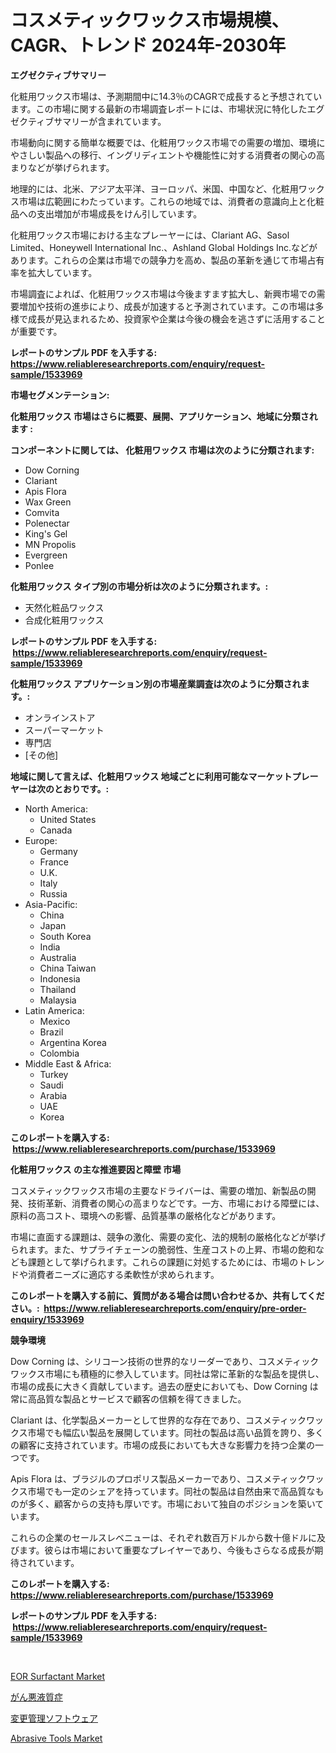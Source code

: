 <p><h1>コスメティックワックス市場規模、CAGR、トレンド 2024年-2030年</h1></p><p><strong>エグゼクティブサマリー</strong></p>
<p><p>化粧用ワックス市場は、予測期間中に14.3％のCAGRで成長すると予想されています。この市場に関する最新の市場調査レポートには、市場状況に特化したエグゼクティブサマリーが含まれています。</p><p>市場動向に関する簡単な概要では、化粧用ワックス市場での需要の増加、環境にやさしい製品への移行、イングリディエントや機能性に対する消費者の関心の高まりなどが挙げられます。</p><p>地理的には、北米、アジア太平洋、ヨーロッパ、米国、中国など、化粧用ワックス市場は広範囲にわたっています。これらの地域では、消費者の意識向上と化粧品への支出増加が市場成長をけん引しています。</p><p>化粧用ワックス市場における主なプレーヤーには、Clariant AG、Sasol Limited、Honeywell International Inc.、Ashland Global Holdings Inc.などがあります。これらの企業は市場での競争力を高め、製品の革新を通じて市場占有率を拡大しています。</p><p>市場調査によれば、化粧用ワックス市場は今後ますます拡大し、新興市場での需要増加や技術の進歩により、成長が加速すると予測されています。この市場は多様で成長が見込まれるため、投資家や企業は今後の機会を逃さずに活用することが重要です。</p></p>
<p><strong>レポートのサンプル PDF を入手する: <a href="https://www.reliableresearchreports.com/enquiry/request-sample/1533969">https://www.reliableresearchreports.com/enquiry/request-sample/1533969</a></strong></p>
<p><strong>市場セグメンテーション:</strong></p>
<p><strong> 化粧用ワックス 市場はさらに概要、展開、アプリケーション、地域に分類されます :</strong></p>
<p><strong>コンポーネントに関しては、 化粧用ワックス 市場は次のように分類されます: &nbsp;</strong></p>
<p><ul><li>Dow Corning</li><li>Clariant</li><li>Apis Flora</li><li>Wax Green</li><li>Comvita</li><li>Polenectar</li><li>King's Gel</li><li>MN Propolis</li><li>Evergreen</li><li>Ponlee</li></ul></p>
<p><strong> 化粧用ワックス タイプ別の市場分析は次のように分類されます。:</strong></p>
<p><ul><li>天然化粧品ワックス</li><li>合成化粧用ワックス</li></ul></p>
<p><strong>レポートのサンプル PDF を入手する: &nbsp;<a href="https://www.reliableresearchreports.com/enquiry/request-sample/1533969">https://www.reliableresearchreports.com/enquiry/request-sample/1533969</a></strong></p>
<p><strong> 化粧用ワックス アプリケーション別の市場産業調査は次のように分類されます。:</strong></p>
<p><ul><li>オンラインストア</li><li>スーパーマーケット</li><li>専門店</li><li>[その他]</li></ul></p>
<p><strong>地域に関して言えば、化粧用ワックス 地域ごとに利用可能なマーケットプレーヤーは次のとおりです。:</strong></p>
<p><ul>
    <li>
        North America:
        <ul>
            <li>United States</li>
            <li>Canada</li>
        </ul>
    </li>
    <li>
        Europe:
        <ul>
            <li>Germany</li>
            <li>France</li>
            <li>U.K.</li>
            <li>Italy</li>
            <li>Russia</li>
        </ul>
    </li>
    <li>
        Asia-Pacific:
        <ul>
            <li>China</li>
            <li>Japan</li>
            <li>South Korea</li>
            <li>India</li>
            <li>Australia</li>
            <li>China Taiwan</li>
            <li>Indonesia</li>
            <li>Thailand</li>
            <li>Malaysia</li>
        </ul>
    </li>
    <li>
        Latin America:
        <ul>
            <li>Mexico</li>
            <li>Brazil</li>
            <li>Argentina Korea</li>
            <li>Colombia</li>
        </ul>
    </li>
    <li>
        Middle East & Africa:
        <ul>
            <li>Turkey</li>
            <li>Saudi</li>
            <li>Arabia</li>
            <li>UAE</li>
            <li>Korea</li>
        </ul>
    </li>
    </ul></p>
<p><strong>このレポートを購入する: &nbsp;<a href="https://www.reliableresearchreports.com/purchase/1533969">https://www.reliableresearchreports.com/purchase/1533969</a></strong></p>
<p><strong>化粧用ワックス の主な推進要因と障壁 市場</strong></p>
<p><p>コスメティックワックス市場の主要なドライバーは、需要の増加、新製品の開発、技術革新、消費者の関心の高まりなどです。一方、市場における障壁には、原料の高コスト、環境への影響、品質基準の厳格化などがあります。</p><p>市場に直面する課題は、競争の激化、需要の変化、法的規制の厳格化などが挙げられます。また、サプライチェーンの脆弱性、生産コストの上昇、市場の飽和なども課題として挙げられます。これらの課題に対処するためには、市場のトレンドや消費者ニーズに適応する柔軟性が求められます。</p></p>
<p><strong>このレポートを購入する前に、質問がある場合は問い合わせるか、共有してください。:&nbsp; <a href="https://www.reliableresearchreports.com/enquiry/pre-order-enquiry/1533969">https://www.reliableresearchreports.com/enquiry/pre-order-enquiry/1533969</a></strong></p>
<p><strong>競争環境</strong></p>
<p><p>Dow Corning は、シリコーン技術の世界的なリーダーであり、コスメティックワックス市場にも積極的に参入しています。同社は常に革新的な製品を提供し、市場の成長に大きく貢献しています。過去の歴史においても、Dow Corning は常に高品質な製品とサービスで顧客の信頼を得てきました。</p><p>Clariant は、化学製品メーカーとして世界的な存在であり、コスメティックワックス市場でも幅広い製品を展開しています。同社の製品は高い品質を誇り、多くの顧客に支持されています。市場の成長においても大きな影響力を持つ企業の一つです。</p><p>Apis Flora は、ブラジルのプロポリス製品メーカーであり、コスメティックワックス市場でも一定のシェアを持っています。同社の製品は自然由来で高品質なものが多く、顧客からの支持も厚いです。市場において独自のポジションを築いています。</p><p>これらの企業のセールスレベニューは、それぞれ数百万ドルから数十億ドルに及びます。彼らは市場において重要なプレイヤーであり、今後もさらなる成長が期待されています。</p></p>
<p><strong>このレポートを購入する: &nbsp; <a href="https://www.reliableresearchreports.com/purchase/1533969">https://www.reliableresearchreports.com/purchase/1533969</a></strong></p>
<p><strong>レポートのサンプル PDF を入手する: &nbsp;<a href="https://www.reliableresearchreports.com/enquiry/request-sample/1533969">https://www.reliableresearchreports.com/enquiry/request-sample/1533969</a></strong><strong></strong></p>
<p>&nbsp;</p>
<p><p><a href="https://cute-banjo-8ca.notion.site/EOR-Surfactant-Market-Provides-a-Comprehensive-Analysis-Including-a-Macro-Overview-of-the-Market-as--811f92a25fcf4c17beb3295ef731a64e">EOR Surfactant Market</a></p><p><a href="https://medium.com/@a.d.michael1/%E3%81%8C%E3%82%93%E3%82%AB%E3%82%B7%E3%83%A5%E3%83%AC%E3%82%AD%E3%82%B7%E3%82%A2%E5%B8%82%E5%A0%B4%E3%81%AF-%E5%B8%82%E5%A0%B4%E3%82%B7%E3%82%A7%E3%82%A2-%E5%B8%82%E5%A0%B4%E3%83%88%E3%83%AC%E3%83%B3%E3%83%89-%E5%B8%82%E5%A0%B4%E6%88%90%E9%95%B7%E3%81%AB%E9%96%A2%E3%81%99%E3%82%8B%E6%83%85%E5%A0%B1%E3%82%92%E6%8F%90%E4%BE%9B%E3%81%97%E3%81%BE%E3%81%99-63d7f1d83589">がん悪液質症</a></p><p><a href="https://medium.com/@terrelliemann565620/%E5%A4%89%E6%9B%B4%E7%AE%A1%E7%90%86%E3%82%BD%E3%83%95%E3%83%88%E3%82%A6%E3%82%A7%E3%82%A2%E3%81%AE%E5%B8%82%E5%A0%B4%E3%82%B7%E3%82%A7%E3%82%A2%E3%81%AE%E5%A4%89%E9%81%B7%E3%81%A8%E5%B8%82%E5%A0%B4%E6%88%90%E9%95%B7%E3%81%AE%E3%83%88%E3%83%AC%E3%83%B3%E3%83%89-2024%E5%B9%B4%E3%81%8B%E3%82%892031%E5%B9%B4%E3%81%BE%E3%81%A7-34c6146ec267">変更管理ソフトウェア</a></p><p><a href="https://view.publitas.com/reportprime-1/abrasive-tools-market-size-growing-and-forecasted-for-period-from-2024-2031-and-provides-complete-market-analysis-of-this-market/">Abrasive Tools Market</a></p></p>